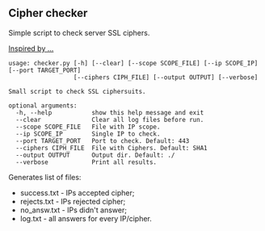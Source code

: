 ## Cipher checker

Simple script to check server SSL ciphers.

[Inspired by ...](https://superuser.com/questions/109213/how-do-i-list-the-ssl-tls-cipher-suites-a-particular-website-offers)

```
usage: checker.py [-h] [--clear] [--scope SCOPE_FILE] [--ip SCOPE_IP] [--port TARGET_PORT]
                  [--ciphers CIPH_FILE] [--output OUTPUT] [--verbose]

Small script to check SSL ciphersuits.

optional arguments:
  -h, --help           show this help message and exit
  --clear              Clear all log files before run.
  --scope SCOPE_FILE   File with IP scope.
  --ip SCOPE_IP        Single IP to check.
  --port TARGET_PORT   Port to check. Default: 443
  --ciphers CIPH_FILE  File with Ciphers. Default: SHA1
  --output OUTPUT      Output dir. Default: ./
  --verbose            Print all results.
```


Generates list of files:
- success.txt - IPs accepted cipher;
- rejects.txt - IPs rejected cipher;
- no_answ.txt - IPs didn't answer;
- log.txt     - all answers for every IP/cipher.
